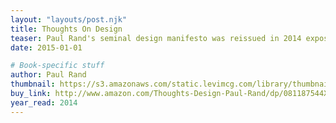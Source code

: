 ```yaml
---
layout: "layouts/post.njk"
title: Thoughts On Design
teaser: Paul Rand's seminal design manifesto was reissued in 2014 exposing it to a whole new generation of designers.
date: 2015-01-01

# Book-specific stuff
author: Paul Rand
thumbnail: https://s3.amazonaws.com/static.levimcg.com/library/thumbnail-thoughts-on-design.png
buy_link: http://www.amazon.com/Thoughts-Design-Paul-Rand/dp/081187544X
year_read: 2014
---
```


